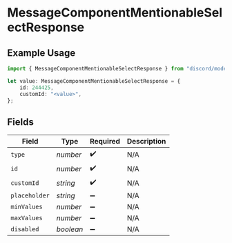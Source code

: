 # MessageComponentMentionableSelectResponse

## Example Usage

```typescript
import { MessageComponentMentionableSelectResponse } from "discord/models/components";

let value: MessageComponentMentionableSelectResponse = {
    id: 244425,
    customId: "<value>",
};
```

## Fields

| Field              | Type               | Required           | Description        |
| ------------------ | ------------------ | ------------------ | ------------------ |
| `type`             | *number*           | :heavy_check_mark: | N/A                |
| `id`               | *number*           | :heavy_check_mark: | N/A                |
| `customId`         | *string*           | :heavy_check_mark: | N/A                |
| `placeholder`      | *string*           | :heavy_minus_sign: | N/A                |
| `minValues`        | *number*           | :heavy_minus_sign: | N/A                |
| `maxValues`        | *number*           | :heavy_minus_sign: | N/A                |
| `disabled`         | *boolean*          | :heavy_minus_sign: | N/A                |
